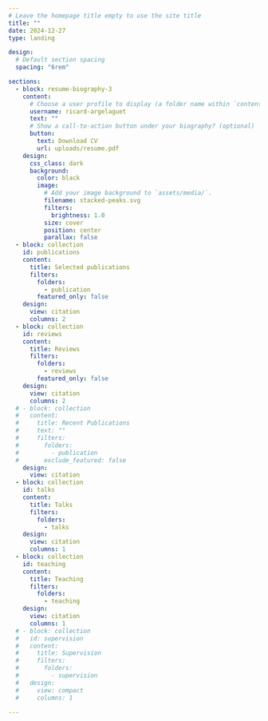 ```yaml
---
# Leave the homepage title empty to use the site title
title: ""
date: 2024-12-27
type: landing

design:
  # Default section spacing
  spacing: "6rem"

sections:
  - block: resume-biography-3
    content:
      # Choose a user profile to display (a folder name within `content/authors/`)
      username: ricard-argelaguet
      text: ""
      # Show a call-to-action button under your biography? (optional)
      button:
        text: Download CV
        url: uploads/resume.pdf
    design:
      css_class: dark
      background:
        color: black
        image:
          # Add your image background to `assets/media/`.
          filename: stacked-peaks.svg
          filters:
            brightness: 1.0
          size: cover
          position: center
          parallax: false
  - block: collection
    id: publications
    content:
      title: Selected publications
      filters:
        folders:
          - publication
        featured_only: false
    design:
      view: citation
      columns: 2
  - block: collection
    id: reviews
    content:
      title: Reviews
      filters:
        folders:
          - reviews
        featured_only: false
    design:
      view: citation
      columns: 2
  # - block: collection
  #   content:
  #     title: Recent Publications
  #     text: ""
  #     filters:
  #       folders:
  #         - publication
  #       exclude_featured: false
    design:
      view: citation
  - block: collection
    id: talks
    content:
      title: Talks
      filters:
        folders:
          - talks
    design:
      view: citation
      columns: 1
  - block: collection
    id: teaching
    content:
      title: Teaching
      filters:
        folders:
          - teaching
    design:
      view: citation
      columns: 1
  # - block: collection
  #   id: supervision
  #   content:
  #     title: Supervision
  #     filters:
  #       folders:
  #         - supervision
  #   design:
  #     view: compact
  #     columns: 1

---
```

